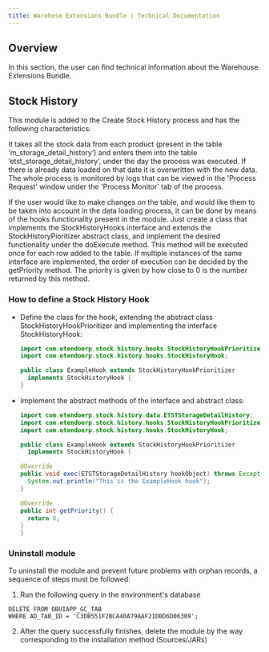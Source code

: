 ```yaml
---
title: Warehose Extensions Bundle | Technical Documentation
---
```

## Overview

In this section, the user can find technical information about the Warehouse Extensions Bundle.

## Stock History 

This module is added to the Create Stock History process and has the following characteristics: 

It takes all the stock data from each product (present in the table ‘m_storage_detail_history’) and enters them into the table ‘etst_storage_detail_history’, under the day the process was executed. If there is already data loaded on that date it is overwritten with the new data. The whole process is monitored by logs that can be viewed in the 'Process Request' window under the 'Process Monitor' tab of the process.

If the user would like to make changes on the table, and would like them to be taken into account in the data loading process, it  can be done by means of the hooks functionality present in the module. Just create a class that implements the StockHistoryHooks interface and extends the StockHistoryPioritizer abstract class, and implement the desired functionality under the doExecute method. This method will be executed once for each row added to the table. If multiple instances of the same interface are implemented, the order of execution can be decided by the getPriority method. The priority is given by how close to 0 is the number returned by this method. 

### How to define a Stock History Hook 

- Define the class for the hook, extending the abstract class StockHistoryHookPrioritizer and implementing the interface StockHistoryHook:

    ```java
    import com.etendoerp.stock.history.hooks.StockHistoryHookPrioritizer;
    import com.etendoerp.stock.history.hooks.StockHistoryHook;

    public class ExampleHook extends StockHistoryHookPrioritizer
      implements StockHistoryHook {
    }
    ```

- Implement the abstract methods of the interface and abstract class: 


    ```java
    import com.etendoerp.stock.history.data.ETSTStorageDetailHistory;
    import com.etendoerp.stock.history.hooks.StockHistoryHookPrioritizer;
    import com.etendoerp.stock.history.hooks.StockHistoryHook;

    public class ExampleHook extends StockHistoryHookPrioritizer
      implements StockHistoryHook {

    @Override
    public void exec(ETSTStorageDetailHistory hookObject) throws Exception {
      System.out.println("This is the ExampleHook hook");
    }

    @Override
    public int getPriority() {
      return 0;
    }
    }
    ``` 

### Uninstall module

To uninstall the module and prevent future problems with orphan records, a sequence of steps must be followed:

1. Run the following query in the environment's database
```
DELETE FROM OBUIAPP_GC_TAB 
WHERE AD_TAB_ID = 'C3DB551F2BCA40A79AAF21DBD6D06309';
```

2. After the query successfully finishes, delete the module by the way corresponding to the installation method (Sources/JARs)